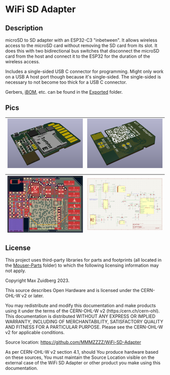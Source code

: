# WiFi SD Adapter

## Description

microSD to SD adapter with an ESP32-C3 "inbetween". It allows wireless access to the microSD card without removing the SD card from its slot. It does this with two bidirectional bus switches that disconnect the microSD card from the host and connect it to the ESP32 for the duration of the wireless access. 

Includes a single-sided USB C connector for programming. Might only work on a USB A host port though because it's single-sided. The single-sided is necessary to not become too thick for a USB C connector. 

Gerbers, [iBOM](https://htmlpreview.github.io/?https://github.com/MMMZZZZ/WiFi-SD-Adapter/blob/main/Exported/WiFi-SD-Adapter-iBom.html), etc. can be found in the [Exported](/Exported) folder. 

## Pics

| ![3D Rendering Top](/Exported/3D%20Rendering%20Top.png) | ![3D Rendering Bottom](/Exported/3D%20Rendering%20Bottom.png) |
|--|--|

| ![PCB Layout Top](/Exported/PCB%20Layout%20Top.png) | ![Schematic](/Exported/Schematic.png) |
|--|--|

## License

This project uses third-party libraries for parts and footprints (all located in the [Mouser-Parts](/Mouser-Parts) folder) to which the following licensing information may not apply. 

Copyright Max Zuidberg 2023.

This source describes Open Hardware and is licensed under the CERN-OHL-W v2 or later.

You may redistribute and modify this documentation and make products using it under the terms of the CERN-OHL-W v2 (https:/cern.ch/cern-ohl). This documentation is distributed WITHOUT ANY EXPRESS OR IMPLIED WARRANTY, INCLUDING OF MERCHANTABILITY, SATISFACTORY QUALITY AND FITNESS FOR A PARTICULAR PURPOSE. Please see the CERN-OHL-W v2 for applicable conditions. 

Source location: https://github.com/MMMZZZZ/WiFi-SD-Adapter

As per CERN-OHL-W v2 section 4.1, should You produce hardware based on these sources, You must maintain the Source Location visible on the external case of the WiFi SD Adapter or other product you make using this documentation.
